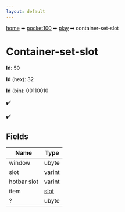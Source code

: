 ```yaml
---
layout: default
---
```


[home](/) ➡ [pocket100](/protocol/pocket100) ➡ [play](/protocol/pocket100/play) ➡ container-set-slot

# Container-set-slot

**Id**: 50

**Id** (hex): 32

**Id** (bin): 00110010

✔️

✔️

## Fields

Name | Type
---|---
window | ubyte
slot | varint
hotbar slot | varint
item | [slot](/protocol/pocket100/types/slot)
? | ubyte

